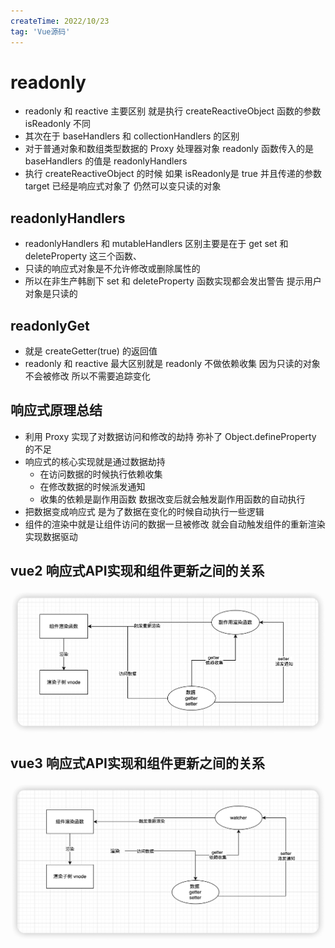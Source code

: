 ```yaml
---
createTime: 2022/10/23
tag: 'Vue源码'
---
```

# readonly

* readonly  和 reactive 主要区别 就是执行 createReactiveObject 函数的参数 isReadonly 不同
* 其次在于 baseHandlers 和 collectionHandlers 的区别
* 对于普通对象和数组类型数据的 Proxy 处理器对象  readonly 函数传入的是 baseHandlers 的值是  readonlyHandlers
* 执行 createReactiveObject 的时候 如果 isReadonly是 true 并且传递的参数 target 已经是响应式对象了 仍然可以变只读的对象

## readonlyHandlers

* readonlyHandlers 和 mutableHandlers 区别主要是在于 get set 和 deleteProperty 这三个函数、
* 只读的响应式对象是不允许修改或删除属性的
* 所以在非生产韩剧下 set 和 deleteProperty 函数实现都会发出警告 提示用户对象是只读的

## readonlyGet

* 就是 createGetter(true) 的返回值
* readonly  和 reactive  最大区别就是 readonly 不做依赖收集 因为只读的对象不会被修改 所以不需要追踪变化

## 响应式原理总结

* 利用 Proxy 实现了对数据访问和修改的劫持 弥补了 Object.defineProperty 的不足
* 响应式的核心实现就是通过数据劫持
  * 在访问数据的时候执行依赖收集
  * 在修改数据的时候派发通知
  * 收集的依赖是副作用函数 数据改变后就会触发副作用函数的自动执行
* 把数据变成响应式 是为了数据在变化的时候自动执行一些逻辑
* 组件的渲染中就是让组件访问的数据一旦被修改 就会自动触发组件的重新渲染 实现数据驱动

## vue2 响应式API实现和组件更新之间的关系

![图片](../../../assets/vue/vue2-reactive.png)

## vue3 响应式API实现和组件更新之间的关系

![图片](../../../assets/vue/vue3-reactive.png)
